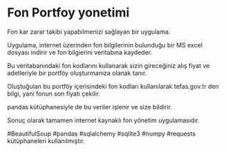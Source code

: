 # Fon Portfoy yonetimi
Fon kar zarar takibi yapabilmenizi sağlayan bir uygulama.

Uygulama, internet üzerinden fon bilgilerinin bulunduğu bir MS excel dosyası indirir ve fon bilgierini veritabına kaydeder. 

Bu veritabanındaki fon kodlarını kullanarak sizin gireceğiniz alış fiyat ve adetleriyle bir portföy oluşturmanıza olanak tanır.

Oluştuğulan bu portföy içerisindeki fon kodları kullanılarak tefas.gov.tr den bilgi, yani fonun son fiyatı çekilir.

pandas kütüphanesiyle de bu veriler işlenir ve size bildirir.

Sonuç olarak tamamen internet kaynaklı fon yönetim uygulamasıdır.

#BeautifulSoup #pandas #sqlalchemy #sqlite3 #numpy #requests kütüphaneleri kullanılmıştır.

